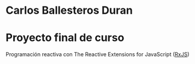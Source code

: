 # Carlos Ballesteros Duran

# Proyecto final de curso

Programación reactiva con The Reactive Extensions for JavaScript ([RxJS](https://github.com/Reactive-Extensions/RxJS))
